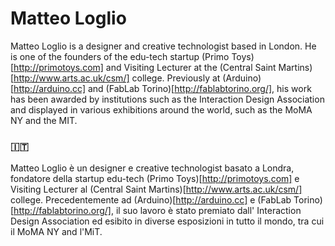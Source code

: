 # Matteo Loglio
Matteo Loglio is a designer and creative technologist based in London. He is one of the founders of the edu-tech startup (Primo Toys)[http://primotoys.com] and Visiting Lecturer at the (Central Saint Martins)[http://www.arts.ac.uk/csm/] college. Previously at (Arduino)[http://arduino.cc] and (FabLab Torino)[http://fablabtorino.org/], his work has been awarded by institutions such as the Interaction Design Association and displayed in various exhibitions around the world, such as the MoMA NY and the MIT.


### 🇮🇹
Matteo Loglio è un designer e creative technologist basato a Londra, fondatore della startup edu-tech (Primo Toys)[http://primotoys.com] e Visiting Lecturer al (Central Saint Martins)[http://www.arts.ac.uk/csm/] college. Precedentemente ad (Arduino)[http://arduino.cc] e (FabLab Torino)[http://fablabtorino.org/], il suo lavoro è stato premiato dall' Interaction Design Association ed esibito in diverse esposizioni in tutto il mondo, tra cui il MoMA NY and l'MiT.
